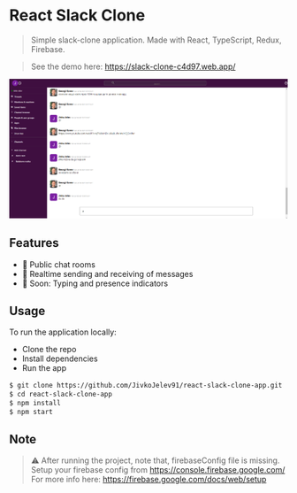 # React Slack Clone

> Simple slack-clone application. Made with React, TypeScript, Redux, Firebase.

> See the demo here: https://slack-clone-c4d97.web.app/

![Image](./src/resources/demo.png)


## Features

* 📝 Public chat rooms
* 📡 Realtime sending and receiving of messages
* 💬 Soon: Typing and presence indicators

## Usage

To run the application locally: 
 * Clone the repo
 * Install dependencies
 * Run the app

```
$ git clone https://github.com/JivkoJelev91/react-slack-clone-app.git
$ cd react-slack-clone-app
$ npm install
$ npm start
```

## Note

> :warning: After running the project, note that, firebaseConfig file is missing. 
> Setup your firebase config from https://console.firebase.google.com/
> For more info here: https://firebase.google.com/docs/web/setup
